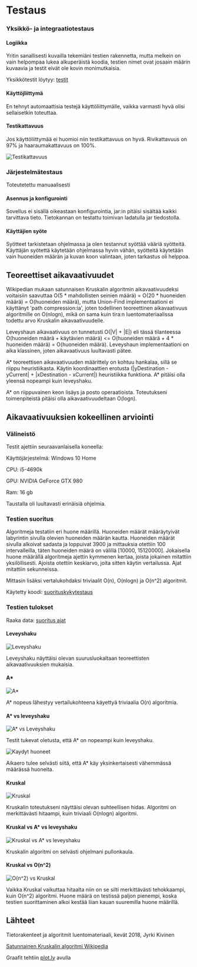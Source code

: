 # Testaus

### Yksikkö- ja integraatiotestaus

#### Logiikka

Yritin sanallisesti kuvailla tekemiäni testien rakennetta, mutta melkein on vain helpompaa lukea alkuperäistä koodia, testien nimet ovat josaain määrin kuvaavia ja testit eivät ole kovin monimutkaisia. 

Yksikkötestit löytyy: [testit](https://github.com/SkarpAnton/labyrintin-ratkoja/tree/master/MazeSolver/src/test/java/tests/junit)

#### Käyttöjliittymä

En tehnyt automaattisia testejä käyttöliittymälle, vaikka varmasti hyvä olisi sellaisetkin toteuttaa.

#### Testikattavuus

Jos käyttöliittymää ei huomioi niin testikattavuus on hyvä. Rivikattavuus on 97% ja haaraumakattavuus on 100%.  

![Testikattavuus](https://github.com/SkarpAnton/labyrintin-ratkoja/blob/master/dokumentaatio/kuvat/Testikattavuus.png)

### Järjestelmätestaus

Toteutetettu manuaalisesti

#### Asennus ja konfigurointi

Sovellus ei sisällä oikeastaan konfigurointia, jar:in pitäisi sisältää kaikki tarvittava tieto. Tietokannan on testattu toimivan ladatulla jar tiedostolla.

#### Käyttäjien syöte

Syötteet tarkistetaan ohjelmassa ja olen testannut syöttää vääriä syötteitä.
Käyttäjän syötettä käytetään ohjelmassa hyvin vähän, syötteitä käytetään vain huoneiden määrän ja kuvan koon valintaan, joten tarkastus oli helppoa.

## Teoreettiset aikavaativuudet

Wikipedian mukaan satunnaisen Kruskalin algoritmin aikavaativuudeksi voitaisiin saavuttaa O(5 * mahdollisten seinien määrä) = O(20 * huoneiden määrä) = O(huoneiden määrä), mutta Union-Find implementaationi ei käyttänyt 'path compression:ia', joten todellinen teoreettinen aikavaativuus algoritmille on O(nlogn), mikä on sama kuin tira:n luentomateriaalissa todettu arvo Kruskalin aikavaativuudelle.

Leveyshaun aikavaativuus on tunnetusti O(|V| + |E|) eli tässä tilanteessa O(huoneiden määrä + käytävien määrä) <= O(huoneiden määrä + 4 * huoneiden määrä) = O(huoneiden määrä). Leveyshaun implementaationi on aika klassinen, joten aikavaativuus luultavasti pätee. 


A* teoreettisen aikavaativuuden määrittely on kohtuu hankalaa, sillä se riippu heuristiikasta. Käytin koordinaattien erotusta 
(|yDestination - yCurrent| + |xDestination - xCurrent|)
heuristiikka funktiona. A* pitäisi olla yleensä nopeampi kuin leveyshaku.

A* on riippuvainen keon lisäys ja posto operaatioista. Toteutukseni toimenpiteistä pitäisi olla aikavaativuudeltaan O(logn).

## Aikavaativuuksien kokeellinen arviointi

### Välineistö

Testit ajettiin seuraavanlaisella koneella:

Käyttöjärjestelmä: Windows 10 Home

CPU: i5-4690k

GPU: NVIDIA GeForce GTX 980

Ram: 16 gb

Taustalla oli luultavasti erinäisiä ohjelmia.

### Testien suoritus


Algoritmeja testatiin eri huone määrillä. Huoneiden määrät määräytyivät labyrintin sivulla olevien huoneiden määrän kautta. Huoneiden määrät sivulla alkoivat sadasta ja loppuivat 3900 ja mittauksia otettiin 100 intervalleilla, täten huoneiden määrä on välillä [10000, 15120000]. Jokaisella huone määrällä algoritmeja ajettin kymmenen kertaa, joista jokainen mitattiin yksilöllisesti. Ajoista otettiin keskiarvo, joita sitten käytin vertailussa. Ajat mitattiin sekunneissa.

Mittasin lisäksi vertalukohdaksi triviaalit O(n), O(nlogn) ja O(n^2) algoritmit.

Käytetty koodi: [suorituskykytestaus](https://github.com/SkarpAnton/labyrintin-ratkoja/tree/master/MazeSolver/src/test/java/tests/performance)


### Testien tulokset

Raaka data: [suoritus ajat](https://github.com/SkarpAnton/labyrintin-ratkoja/blob/master/dokumentaatio/suoritusajat.md)

#### Leveyshaku

![Leveyshaku](https://github.com/SkarpAnton/labyrintin-ratkoja/blob/master/dokumentaatio/kuvat/Leveyshaku.png)

Leveyshaku näyttäisi olevan suurusluokaltaan teoreettisten aikavaativuuksien mukaisia.

#### A*

![A*](https://github.com/SkarpAnton/labyrintin-ratkoja/blob/master/dokumentaatio/kuvat/AStar.png)

A* nopeus lähestyy vertailukohteena käyettyä triviaalia O(n) algoritmia.

#### A* vs leveyshaku

![A* vs Leveyshaku](https://github.com/SkarpAnton/labyrintin-ratkoja/blob/master/dokumentaatio/kuvat/AStar_vs_Leveyshaku.png)

Testit tukevat oletusta, että A* on nopeampi kuin leveyshaku. 

![Kaydyt huoneet](https://github.com/SkarpAnton/labyrintin-ratkoja/blob/master/dokumentaatio/kuvat/K%C3%A4ydyt_huoneet.png)

Aikaero tulee selvästi siitä, että A* käy yksinkertaisesti vähemmässä määrässä huoneita.

#### Kruskal

![Kruskal](https://github.com/SkarpAnton/labyrintin-ratkoja/blob/master/dokumentaatio/kuvat/Kruskal.png)

Kruskalin toteutukseni näyttäisi olevan suhteellisen hidas. Algoritmi on merkittävästi hitaampi, kuin triviaali O(nlogn) algoritmi. 

#### Kruskal vs A* vs leveyshaku

![Kruskal vs A* vs leveyshaku](https://github.com/SkarpAnton/labyrintin-ratkoja/blob/master/dokumentaatio/kuvat/SatunnainenKruskal_vs_AStar_vs_Leveyshaku.png)

Kruskalin algoritmi on selvästi ohjelmani pullonkaula.

#### Kruskal vs O(n^2)

![O(n^2) vs Kruskal](https://github.com/SkarpAnton/labyrintin-ratkoja/blob/master/dokumentaatio/kuvat/O(n%5E2)_vs_Kruskal.png)

Vaikka Kruskal vaikuttaa hitaalta niin on se silti merkittävästi tehokkaampi, kuin O(n^2) algoritmi. Huone määrä on testissä paljon pienempi, koska testien suorittaminen alkoi kestää liian kauan suuremilla huone määrillä.


## Lähteet

Tietorakenteet ja algoritmit luentomateriaali, kevät 2018, Jyrki Kivinen

[Satunnainen Kruskalin algoritmi Wikipedia](https://en.wikipedia.org/wiki/Maze_generation_algorithm#Randomized_Kruskal's_algorithm)

Graafit tehtiin [plot.ly](https://plot.ly/create/) avulla









